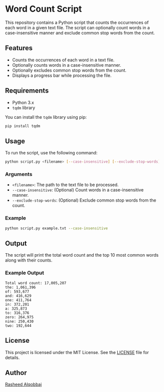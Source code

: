 # Word Count Script

This repository contains a Python script that counts the occurrences of each word in a given text file. The script can optionally count words in a case-insensitive manner and exclude common stop words from the count.

## Features

- Counts the occurrences of each word in a text file.
- Optionally counts words in a case-insensitive manner.
- Optionally excludes common stop words from the count.
- Displays a progress bar while processing the file.

## Requirements

- Python 3.x
- `tqdm` library

You can install the `tqdm` library using pip:

```bash
pip install tqdm
```

## Usage

To run the script, use the following command:

```bash
python script.py <filename> [--case-insensitive] [--exclude-stop-words]
```

### Arguments

- `<filename>`: The path to the text file to be processed.
- `--case-insensitive`: (Optional) Count words in a case-insensitive manner.
- `--exclude-stop-words`: (Optional) Exclude common stop words from the count.

### Example

```bash
python script.py example.txt --case-insensitive 
```

## Output

The script will print the total word count and the top 10 most common words along with their counts.

### Example Output

```plaintext
Total word count: 17,005,207
the: 1,061,396
of: 593,677
and: 416,629
one: 411,764
in: 372,201
a: 325,873
to: 316,376
zero: 264,975
nine: 250,430
two: 192,644
```

## License

This project is licensed under the MIT License. See the [LICENSE](LICENSE) file for details.

## Author

[Rasheed Alqobbaj](https://github.com/Rasheed-Al-Qobbaj)
